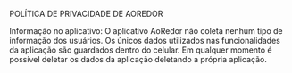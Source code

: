 POLÍTICA DE PRIVACIDADE DE AOREDOR

Informação no aplicativo: O aplicativo AoRedor não coleta nenhum tipo de informação dos usuários. 
Os únicos dados utilizados nas funcionalidades da aplicação são guardados dentro do celular. Em qualquer 
momento é possível deletar os dados da aplicação deletando a própria aplicação.
